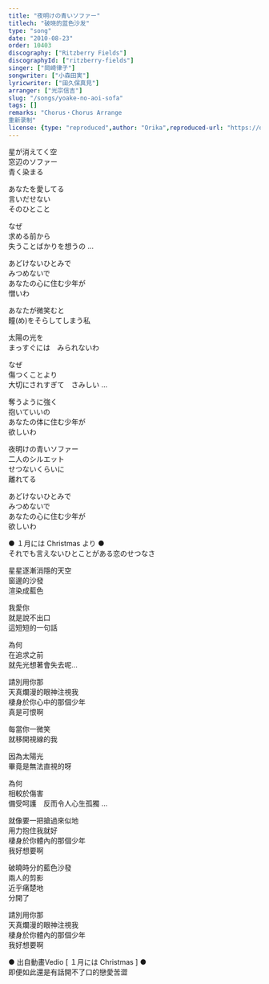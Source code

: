 ```yaml
---
title: "夜明けの青いソファー"
titlech: "破晓的蓝色沙发"
type: "song"
date: "2010-08-23"
order: 10403
discography: ["Ritzberry Fields"]
discographyId: ["ritzberry-fields"]
singer: ["岡崎律子"]
songwriter: ["小森田実"]
lyricwriter: ["田久保真見"]
arranger: ["光宗信吉"]
slug: "/songs/yoake-no-aoi-sofa"
tags: []
remarks: "Chorus・Chorus Arrange  
重新录制"
license: {type: "reproduced",author: "Orika",reproduced-url: "https://orikamushi.netlify.app/",reproduced-website: "織歌蟲網站"}
---
```


星が消えてく空   
窓辺のソファー   
青く染まる   
  
あなたを愛してる   
言いだせない   
そのひとこと   
  
なぜ   
求める前から   
失うことばかりを想うの …   
  
あどけないひとみで   
みつめないで   
あなたの心に住む少年が   
憎いわ   
  
あなたが微笑むと   
瞳(め)をそらしてしまう私   
  
太陽の光を   
まっすぐには　みられないわ   
  
なぜ   
傷つくことより   
大切にされすぎて　さみしい …   
  
奪うように強く   
抱いていいの   
あなたの体に住む少年が   
欲しいわ   
  
夜明けの青いソファー   
二人のシルエット   
せつないくらいに   
離れてる   
  
あどけないひとみで   
みつめないで   
あなたの心に住む少年が   
欲しいわ  

  
  

  
● １月には Christmas より ●  
それでも言えないひとことがある恋のせつなさ  

  

<!-- 翻译 -->

星星逐漸消隱的天空   
窗邊的沙發   
渲染成藍色   
  
我愛你   
就是說不出口   
這短短的一句話   
  
為何   
在追求之前   
就先光想著會失去呢…   
  
請別用你那   
天真爛漫的眼神注視我   
棲身於你心中的那個少年   
真是可恨啊   
  
每當你一微笑   
就移開視線的我   
  
因為太陽光   
畢竟是無法直視的呀   
  
為何   
相較於傷害   
備受呵護　反而令人心生孤獨 …   
  
就像要一把搶過來似地   
用力抱住我就好   
棲身於你體內的那個少年   
我好想要啊   
  
破曉時分的藍色沙發   
兩人的剪影   
近乎痛楚地   
分開了   
  
請別用你那   
天真爛漫的眼神注視我   
棲身於你體內的那個少年   
我好想要啊  

  
  

  
● 出自動畫Vedio [ １月には Christmas \] ●  
即便如此還是有話開不了口的戀愛苦澀
